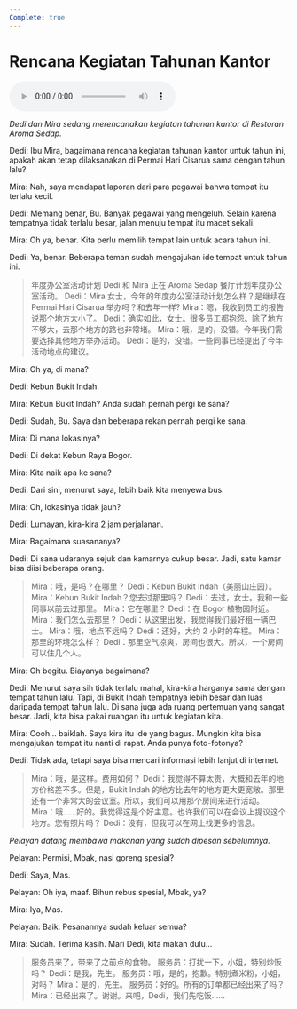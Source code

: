 ```yaml
---
Complete: true
---
```


# Rencana Kegiatan Tahunan Kantor

![U1T2 - Rencana Kegiatan Tahunan Kantor](audio/U1T2%20-%20Rencana%20Kegiatan%20Tahunan%20Kantor.m4a)

*Dedi dan Mira sedang merencanakan kegiatan tahunan kantor di Restoran Aroma Sedap.*

Dedi: Ibu Mira, bagaimana rencana kegiatan tahunan kantor untuk tahun ini, apakah akan tetap dilaksanakan di Permai Hari Cisarua sama dengan tahun lalu?

Mira: Nah, saya mendapat laporan dari para pegawai bahwa tempat itu terlalu kecil.

Dedi: Memang benar, Bu. Banyak pegawai yang mengeluh. Selain karena tempatnya tidak terlalu besar, jalan menuju tempat itu macet sekali.

Mira: Oh ya, benar. Kita perlu memilih tempat lain untuk acara tahun ini.

Dedi: Ya, benar. Beberapa teman sudah mengajukan ide tempat untuk tahun ini.

> 年度办公室活动计划
> Dedi 和 Mira 正在 Aroma Sedap 餐厅计划年度办公室活动。
> Dedi：Mira 女士，今年的年度办公室活动计划怎么样？是继续在 Permai Hari Cisarua 举办吗？和去年一样?
> Mira：嗯，我收到员工的报告说那个地方太小了。
> Dedi：确实如此，女士。很多员工都抱怨。除了地方不够大，去那个地方的路也非常堵。
> Mira：哦，是的，没错。今年我们需要选择其他地方举办活动。
> Dedi：是的，没错。一些同事已经提出了今年活动地点的建议。

Mira: Oh ya, di mana?

Dedi: Kebun Bukit Indah.

Mira: Kebun Bukit Indah? Anda sudah pernah pergi ke sana?

Dedi: Sudah, Bu. Saya dan beberapa rekan pernah pergi ke sana.

Mira: Di mana lokasinya?

Dedi: Di dekat Kebun Raya Bogor.

Mira: Kita naik apa ke sana?

Dedi: Dari sini, menurut saya, lebih baik kita menyewa bus.

Mira: Oh, lokasinya tidak jauh?

Dedi: Lumayan, kira-kira 2 jam perjalanan.

Mira: Bagaimana suasananya?

Dedi: Di sana udaranya sejuk dan kamarnya cukup besar. Jadi, satu kamar bisa diisi beberapa orang.

> Mira：哦，是吗？在哪里？
> Dedi：Kebun Bukit Indah（美丽山庄园）。
> Mira：Kebun Bukit Indah？您去过那里吗？
> Dedi：去过，女士。我和一些同事以前去过那里。
> Mira：它在哪里？
> Dedi：在 Bogor 植物园附近。
> Mira：我们怎么去那里？
> Dedi：从这里出发，我觉得我们最好租一辆巴士。
> Mira：哦，地点不远吗？
> Dedi：还好，大约 2 小时的车程。
> Mira：那里的环境怎么样？
> Dedi：那里空气凉爽，房间也很大。所以，一个房间可以住几个人。

Mira: Oh begitu. Biayanya bagaimana?

Dedi: Menurut saya sih tidak terlalu mahal, kira-kira harganya sama dengan tempat tahun lalu. Tapi, di Bukit Indah tempatnya lebih besar dan luas daripada tempat tahun lalu. Di sana juga ada ruang pertemuan yang sangat besar. Jadi, kita bisa pakai ruangan itu untuk kegiatan kita.

Mira: Oooh… baiklah. Saya kira itu ide yang bagus. Mungkin kita bisa mengajukan tempat itu nanti di rapat. Anda punya foto-fotonya?

Dedi: Tidak ada, tetapi saya bisa mencari informasi lebih lanjut di internet.

> Mira：哦，是这样。费用如何？
> Dedi：我觉得不算太贵，大概和去年的地方价格差不多。但是，Bukit Indah 的地方比去年的地方更大更宽敞。那里还有一个非常大的会议室。所以，我们可以用那个房间来进行活动。
> Mira：哦……好的。我觉得这是个好主意。也许我们可以在会议上提议这个地方。您有照片吗？
> Dedi：没有，但我可以在网上找更多的信息。

*Pelayan datang membawa makanan yang sudah dipesan sebelumnya.*

Pelayan: Permisi, Mbak, nasi goreng spesial?

Dedi: Saya, Mas.

Pelayan: Oh iya, maaf. Bihun rebus spesial, Mbak, ya?

Mira: Iya, Mas.

Pelayan: Baik. Pesanannya sudah keluar semua?

Mira: Sudah. Terima kasih. Mari Dedi, kita makan dulu...

> 服务员来了，带来了之前点的食物。
> 服务员：打扰一下，小姐，特别炒饭吗？
> Dedi：是我，先生。
> 服务员：哦，是的，抱歉。特别煮米粉，小姐，对吗？
> Mira：是的，先生。
> 服务员：好的。所有的订单都已经出来了吗？
> Mira：已经出来了。谢谢。来吧，Dedi，我们先吃饭……

